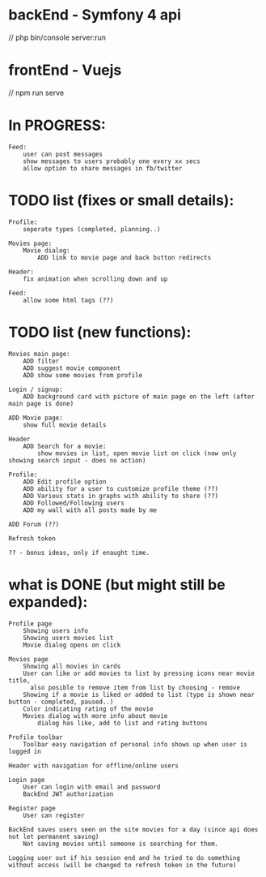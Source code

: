 # backEnd - Symfony 4 api
// php bin/console server:run

# frontEnd - Vuejs
// npm run serve

# In PROGRESS:
    Feed:
        user can post messages
        show messages to users probably one every xx secs
        allow option to share messages in fb/twitter
        
# TODO list (fixes or small details):        
    Profile:
        seperate types (completed, planning..)

    Movies page:
        Movie dialog:
            ADD link to movie page and back button redirects
    
    Header:
        fix animation when scrolling down and up
        
    Feed:
        allow some html tags (??)
        
# TODO list (new functions):
    Movies main page:
        ADD filter
        ADD suggest movie component
        ADD show some movies from profile
        
    Login / signup:
        ADD background card with picture of main page on the left (after main page is done)
            
    ADD Movie page:
        show full movie details
        
    Header
        ADD Search for a movie:
            show movies in list, open movie list on click (now only showing search input - does no action)
        
    Profile:
        ADD Edit profile option
        ADD ability for a user to customize profile theme (??)
        ADD Various stats in graphs with ability to share (??)
        ADD Followed/Following users
        ADD my wall with all posts made by me
        
    ADD Forum (??)
    
    Refresh token

    ?? - bonus ideas, only if enaught time.

# what is DONE (but might still be expanded):
    Profile page
        Showing users info
        Showing users movies list
        Movie dialog opens on click 

    Movies page
        Showing all movies in cards
        User can like or add movies to list by pressing icons near movie title, 
          also posible to remove item from list by choosing - remove
        Showing if a movie is liked or added to list (type is shown near button - completed, paused..)
        Color indicating rating of the movie
        Movies dialog with more info about movie
            dialog has like, add to list and rating buttons
        
    Profile toolbar
        Toolbar easy navigation of personal info shows up when user is logged in
        
    Header with navigation for offline/online users
    
    Login page
        User can login with email and password
        BackEnd JWT authorization
    
    Register page
        User can register
        
    BackEnd saves users seen on the site movies for a day (since api does not let permanent saving)
        Not saving movies until someone is searching for them.
        
    Logging user out if his session end and he tried to do something without access (will be changed to refresh token in the future)